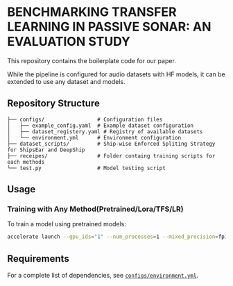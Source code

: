 # BENCHMARKING TRANSFER LEARNING IN PASSIVE SONAR: AN EVALUATION STUDY

This repository contains the boilerplate code for our paper.

While the pipeline is configured for audio datasets with HF models, it can be extended to use any dataset and models.

## Repository Structure

```
├── configs/                 # Configuration files
│   ├── example_config.yaml  # Example dataset configuration
│   ├── dataset_registery.yaml # Registry of available datasets
│   └── environment.yml      # Environment configuration
├── dataset_scripts/         # Ship-wise Enforced Spliting Strategy for ShipsEar and DeepShip
├── receipes/                # Folder containg training scripts for each methods
└── test.py                  # Model testing script
```

## Usage

### Training with Any Method(Pretrained/Lora/TFS/LR)

To train a model using pretrained models:

```bash
accelerate launch --gpu_ids="1" --num_processes=1 --mixed_precision=fp16 recipes/pretrained.py --config configs/dataset_config.yaml
```

## Requirements

For a complete list of dependencies, see [`configs/environment.yml`](configs/environment.yml).
